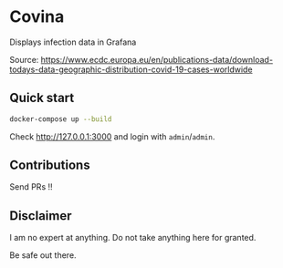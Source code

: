 # Covina

Displays infection data in Grafana

Source: https://www.ecdc.europa.eu/en/publications-data/download-todays-data-geographic-distribution-covid-19-cases-worldwide

## Quick start

```bash
docker-compose up --build
```

Check http://127.0.0.1:3000 and login with `admin`/`admin`.

## Contributions

Send PRs !!

## Disclaimer

I am no expert at anything. Do not take anything here for granted.

Be safe out there.
